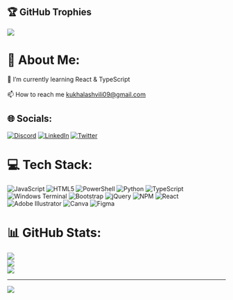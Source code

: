 ## 🏆 GitHub Trophies
![](https://github-profile-trophy.vercel.app/?username=kuxala&theme=radical&no-frame=true&no-bg=true&margin-w=4)

# 💫 About Me:
🌱 I’m currently learning React & TypeScript<br><br>📫 How to reach me kukhalashvili09@gmail.com


## 🌐 Socials:
[![Discord](https://img.shields.io/badge/Discord-%237289DA.svg?logo=discord&logoColor=white)](https://discord.gg/kuxala) [![LinkedIn](https://img.shields.io/badge/LinkedIn-%230077B5.svg?logo=linkedin&logoColor=white)](https://linkedin.com/in/roman-kukhalashvili-388751221) [![Twitter](https://img.shields.io/badge/Twitter-%231DA1F2.svg?logo=Twitter&logoColor=white)](https://twitter.com/kuxala09) 

# 💻 Tech Stack:
![JavaScript](https://img.shields.io/badge/javascript-%23323330.svg?style=for-the-badge&logo=javascript&logoColor=%23F7DF1E) ![HTML5](https://img.shields.io/badge/html5-%23E34F26.svg?style=for-the-badge&logo=html5&logoColor=white) ![PowerShell](https://img.shields.io/badge/PowerShell-%235391FE.svg?style=for-the-badge&logo=powershell&logoColor=white) ![Python](https://img.shields.io/badge/python-3670A0?style=for-the-badge&logo=python&logoColor=ffdd54) ![TypeScript](https://img.shields.io/badge/typescript-%23007ACC.svg?style=for-the-badge&logo=typescript&logoColor=white) ![Windows Terminal](https://img.shields.io/badge/Windows%20Terminal-%234D4D4D.svg?style=for-the-badge&logo=windows-terminal&logoColor=white) ![Bootstrap](https://img.shields.io/badge/bootstrap-%238511FA.svg?style=for-the-badge&logo=bootstrap&logoColor=white) ![jQuery](https://img.shields.io/badge/jquery-%230769AD.svg?style=for-the-badge&logo=jquery&logoColor=white) ![NPM](https://img.shields.io/badge/NPM-%23CB3837.svg?style=for-the-badge&logo=npm&logoColor=white) ![React](https://img.shields.io/badge/react-%2320232a.svg?style=for-the-badge&logo=react&logoColor=%2361DAFB) ![Adobe Illustrator](https://img.shields.io/badge/adobe%20illustrator-%23FF9A00.svg?style=for-the-badge&logo=adobe%20illustrator&logoColor=white) ![Canva](https://img.shields.io/badge/Canva-%2300C4CC.svg?style=for-the-badge&logo=Canva&logoColor=white) ![Figma](https://img.shields.io/badge/figma-%23F24E1E.svg?style=for-the-badge&logo=figma&logoColor=white)
# 📊 GitHub Stats:
![](https://github-readme-stats.vercel.app/api?username=kuxala&theme=dark&hide_border=true&include_all_commits=false&count_private=false)<br/>
![](https://github-readme-streak-stats.herokuapp.com/?user=kuxala&theme=dark&hide_border=true)<br/>
![](https://github-readme-stats.vercel.app/api/top-langs/?username=kuxala&theme=dark&hide_border=true&include_all_commits=false&count_private=false&layout=compact)



---
[![](https://visitcount.itsvg.in/api?id=kuxala&icon=0&color=0)](https://visitcount.itsvg.in)

<!-- Proudly created with GPRM ( kuxala ) -->
